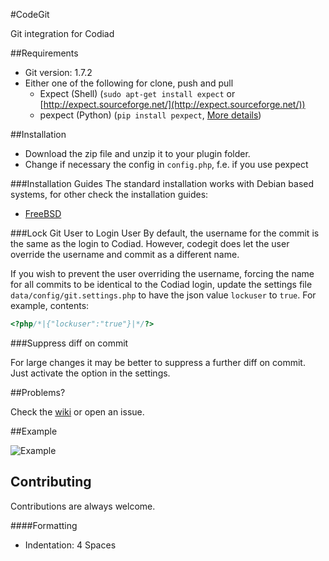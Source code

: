 #CodeGit

Git integration for Codiad

##Requirements
- Git version: 1.7.2
- Either one of the following for clone, push and pull
  - Expect (Shell) (`sudo apt-get install expect` or [http://expect.sourceforge.net/](http://expect.sourceforge.net/))
  - pexpect (Python) (`pip install pexpect`, [More details](https://github.com/pexpect/pexpect))

##Installation

- Download the zip file and unzip it to your plugin folder.
- Change if necessary the config in `config.php`, f.e. if you use pexpect

###Installation Guides
The standard installation works with Debian based systems, for other check the installation guides:  

- [FreeBSD](https://github.com/Andr3as/Codiad-CodeGit/wiki/FreeBSD-installation)


###Lock Git User to Login User
By default, the username for the commit is the same as the login to Codiad. However, codegit does let the user override the username and commit as a different name. 

If you wish to prevent the user overriding the username, forcing the name for all commits to be identical to the Codiad login, update the settings file `data/config/git.settings.php` to have the json value `lockuser` to `true`. For example, contents:

````php
<?php/*|{"lockuser":"true"}|*/?>
```` 

###Suppress diff on commit

For large changes it may be better to suppress a further diff on commit. Just activate the option in the settings.

##Problems?

Check the [wiki](https://github.com/Andr3as/Codiad-CodeGit/wiki) or open an issue.

##Example

![Example](http://andrano.de/Plugins/img/git.png "Example")

## Contributing

Contributions are always welcome.  

####Formatting
- Indentation: 4 Spaces